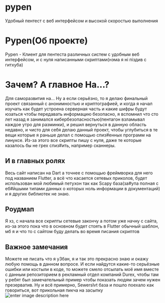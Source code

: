 # pypen
Удобный пентест с веб интерфейсом и высокой скоростью выполнения 
# Pypen(Об проекте)
Pypen - Клиент для пентеста различных систем с удобным веб интерфейсом, и с нуля написанными скриптами(нэма я нi пiздив с гитхуба)
# Зачем? А главное На...?
Для саморазвития на...
Ну а если серьёзно, то я делаю финальный проект связанный с анонимностью и криптографией, и когда я начал изучать как будет устроена серверная часть и какие шифры будут юзаться чтобы передавать информацию безопасно, я вспомнил что сто лет назад я занимался кибербезопасностью(пентагон взламывал каждое утро для разминки), и решил вернуться в данную область недавно, и чисто для себя делаю данный проект, чтобы углубиться в те вещи которые я раньше делал с помощью спиз#енных программ на линуксе. Из-за этого все скрипты пишу с нуля, даже те которые казалось бы не грех спиз#ить, например сканнеры.

## И в главных ролях 

Весь сайт написан на Dart а точнее с помощью фреймворка для него под названием Flutter, а всё что касается сетевых приколов, будет использован мой любимый петухон так как Scapy база(за#упа полная с еб#йшыми типами данных о которых ноль информации в документаций) и я других библиотек не знаю.
## Роудмап
Я хз, с  начала все скрипты сетевые закончу а потом уже начну с сайта, из-за этого пока что в основном будет стоять в Flutter обычный шаблон, мб я и что то с сайтом буду делать во время писания скриптов

## Важное замечания 
Можете не писать что я у3бан, я и так это прекрасно знаю и окажу любую помощь в данном вопросе. И если найдутся какие-то серьёзные ошибки или костыли в коде, то можете смело отсылать моё имя вместе с данным репозиторием в рекламный отдел компаний Durex, чтобы там у ребят был замечательный пример чтобы показать людям зачем нужен презерватив.
Ну и всё примерно, Sewerslvt база и пошло поехало как говориться, вот прикольная пикча на засыпку
![enter image description here](https://media.discordapp.net/attachments/1047976828062679156/1264448916531843182/photo_2024-07-08_22-26-15.jpg?ex=669de952&is=669c97d2&hm=8157b7e9040648013ec3f0bf6e04c1507bba06714cdb0a6af54fd99ece1168e1&=&format=webp&width=566&height=671)
